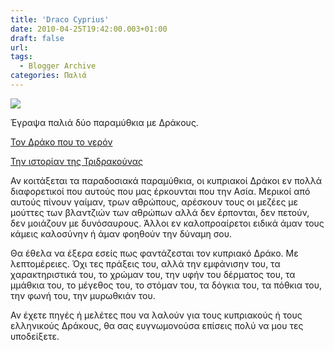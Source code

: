 ```yaml
---
title: 'Draco Cyprius'
date: 2010-04-25T19:42:00.003+01:00
draft: false
url: 
tags:
  - Blogger Archive
categories: Παλιά
---
```


[![](https://blogger.googleusercontent.com/img/b/R29vZ2xl/AVvXsEic_3TS3IrgJUMu58aTBOxtrdCpsMrnv5qM0UewhoB7ygOvF8_xv741CM-D6H01-wZ7MKO9UMwKisXX8FpXUPP9T9afZvIQ9we1yhKHZZU3dG_jflxSG3vluIUk6_ovamTogei0hJkb3OE/s400/Capture+d%E2%80%99%C3%A9cran+2010-04-25+%C3%A0+20.38.22.png)](https://blogger.googleusercontent.com/img/b/R29vZ2xl/AVvXsEic_3TS3IrgJUMu58aTBOxtrdCpsMrnv5qM0UewhoB7ygOvF8_xv741CM-D6H01-wZ7MKO9UMwKisXX8FpXUPP9T9afZvIQ9we1yhKHZZU3dG_jflxSG3vluIUk6_ovamTogei0hJkb3OE/s1600/Capture+d%E2%80%99%C3%A9cran+2010-04-25+%C3%A0+20.38.22.png)  
  
Έγραψα παλιά δύο παραμύθκια με Δράκους.

  

[Τον Δράκο που το νερόν](http://acerasanthropophorum.blogspot.com/2007/02/blog-post_11.html)

  

[Την ιστορίαν της Τριδρακούνας](http://acerasanthropophorum.blogspot.com/2007/06/blog-post_23.html)

  

Αν κοιτάξεται τα παραδοσιακά παραμύθκια, οι κυπριακοί Δράκοι εν πολλά διαφορετικοί που αυτούς που μας έρκουνται που την Ασία. Μερικοί από αυτούς πίνουν γαίμαν, τρων αθρώπους, αρέσκουν τους οι μεζέες με μούττες των βλαντζιών των αθρώπων αλλά δεν έρπονται, δεν πετούν, δεν μοιάζουν με δυνόσαυρους. Άλλοι εν καλοπροαίρετοι ειδικά άμαν τους κάμεις καλοσύνην ή άμαν φοηθούν την δύναμη σου.

  

Θα έθελα να έξερα εσείς πως φαντάζεσται τον κυπριακό Δράκο. Με λεπτομέρειες. Όχι τες πράξεις του, αλλά την εμφάνισην του, τα χαρακτηριστικά του, το χρώμαν του, την υφήν του δέρματος του, τα μμάθκια του, το μέγεθος του, το στόμαν του, τα δόγκια του, τα πόθκια του, την φωνή του, την μυρωθκιάν του.

  

Αν έχετε πηγές ή μελέτες που να λαλούν για τους κυπριακούς ή τους ελληνικούς Δράκους, θα σας ευγνωμονούσα επίσεις πολύ να μου τες υποδείξετε.
